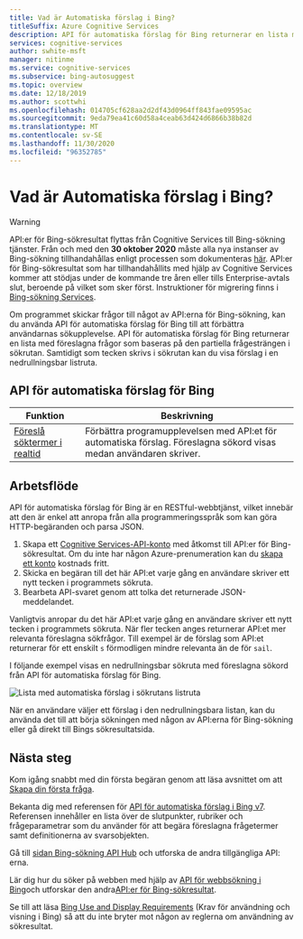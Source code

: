 ```yaml
---
title: Vad är Automatiska förslag i Bing?
titleSuffix: Azure Cognitive Services
description: API för automatiska förslag för Bing returnerar en lista med föreslagna frågor som baseras på den partiella frågesträngen i sökrutan.
services: cognitive-services
author: swhite-msft
manager: nitinme
ms.service: cognitive-services
ms.subservice: bing-autosuggest
ms.topic: overview
ms.date: 12/18/2019
ms.author: scottwhi
ms.openlocfilehash: 014705cf628aa2d2df43d0964ff843fae09595ac
ms.sourcegitcommit: 9eda79ea41c60d58a4ceab63d424d6866b38b82d
ms.translationtype: MT
ms.contentlocale: sv-SE
ms.lasthandoff: 11/30/2020
ms.locfileid: "96352785"
---
```

# <a name="what-is-bing-autosuggest"></a>Vad är Automatiska förslag i Bing?

> [!WARNING]
> API:er för Bing-sökresultat flyttas från Cognitive Services till Bing-sökning tjänster. Från och med den **30 oktober 2020** måste alla nya instanser av Bing-sökning tillhandahållas enligt processen som dokumenteras [här](/bing/search-apis/bing-web-search/create-bing-search-service-resource).
> API:er för Bing-sökresultat som har tillhandahållits med hjälp av Cognitive Services kommer att stödjas under de kommande tre åren eller tills Enterprise-avtals slut, beroende på vilket som sker först.
> Instruktioner för migrering finns i [Bing-sökning Services](/bing/search-apis/bing-web-search/create-bing-search-service-resource).

Om programmet skickar frågor till något av API:erna för Bing-sökning, kan du använda API för automatiska förslag för Bing till att förbättra användarnas sökupplevelse. API för automatiska förslag för Bing returnerar en lista med föreslagna frågor som baseras på den partiella frågesträngen i sökrutan. Samtidigt som tecken skrivs i sökrutan kan du visa förslag i en nedrullningsbar listruta.

## <a name="bing-autosuggest-api-features"></a>API för automatiska förslag för Bing

| Funktion                                                                                                                                                                                 | Beskrivning                                                                                                                                                            |
|-----------------------------------------------------------------------------------------------------------------------------------------------------------------------------------------|------------------------------------------------------------------------------------------------------------------------------------------------------------------------|
| [Föreslå söktermer i realtid](concepts/get-suggestions.md) | Förbättra programupplevelsen med API:et för automatiska förslag. Föreslagna sökord visas medan användaren skriver. |

## <a name="workflow"></a>Arbetsflöde

API för automatiska förslag för Bing är en RESTful-webbtjänst, vilket innebär att den är enkel att anropa från alla programmeringsspråk som kan göra HTTP-begäranden och parsa JSON.

1. Skapa ett [Cognitive Services-API-konto](../cognitive-services-apis-create-account.md) med åtkomst till API:er för Bing-sökresultat. Om du inte har någon Azure-prenumeration kan du [skapa ett konto](https://azure.microsoft.com/free/cognitive-services/) kostnads fritt.
2. Skicka en begäran till det här API:et varje gång en användare skriver ett nytt tecken i programmets sökruta.
3. Bearbeta API-svaret genom att tolka det returnerade JSON-meddelandet.

Vanligtvis anropar du det här API:et varje gång en användare skriver ett nytt tecken i programmets sökruta. När fler tecken anges returnerar API:et mer relevanta föreslagna sökfrågor. Till exempel är de förslag som API:et returnerar för ett enskilt `s` förmodligen mindre relevanta än de för `sail`.

I följande exempel visas en nedrullningsbar sökruta med föreslagna sökord från API för automatiska förslag för Bing.

![Lista med automatiska förslag i sökrutans listruta](./media/cognitive-services-bing-autosuggest-api/bing-autosuggest-drop-down-list.PNG)

När en användare väljer ett förslag i den nedrullningsbara listan, kan du använda det till att börja sökningen med någon av API:erna för Bing-sökning eller gå direkt till Bings sökresultatsida.

## <a name="next-steps"></a>Nästa steg

Kom igång snabbt med din första begäran genom att läsa avsnittet om att [Skapa din första fråga](quickstarts/csharp.md).

Bekanta dig med referensen för [API för automatiska förslag i Bing v7](/rest/api/cognitiveservices-bingsearch/bing-autosuggest-api-v7-reference). Referensen innehåller en lista över de slutpunkter, rubriker och frågeparametrar som du använder för att begära föreslagna frågetermer samt definitionerna av svarsobjekten.

Gå till [sidan Bing-sökning API Hub](../bing-web-search/overview.md) och utforska de andra tillgängliga API: erna.


Lär dig hur du söker på webben med hjälp av [API för webbsökning i Bing](../bing-web-search/overview.md)och utforskar den andra[API:er för Bing-sökresultat](../bing-web-search/index.yml).

Se till att läsa [Bing Use and Display Requirements](../bing-web-search/use-display-requirements.md) (Krav för användning och visning i Bing) så att du inte bryter mot någon av reglerna om användning av sökresultat.